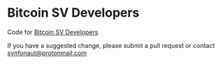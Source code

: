 # Bitcoin SV Developers

Code for [Bitcoin SV Developers](https://bitcoinsvdevelopers.com)

If you have a suggested change, please submit a pull request or contact synfonaut@protonmail.com
